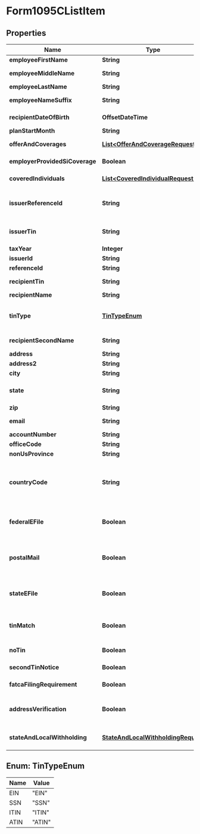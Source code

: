 

# Form1095CListItem


## Properties

| Name | Type | Description | Notes |
|------------ | ------------- | ------------- | -------------|
|**employeeFirstName** | **String** | Employee&#39;s first name |  [optional] |
|**employeeMiddleName** | **String** | Employee&#39;s middle name |  [optional] |
|**employeeLastName** | **String** | Employee&#39;s last name |  [optional] |
|**employeeNameSuffix** | **String** | Employee&#39;s name suffix |  [optional] |
|**recipientDateOfBirth** | **OffsetDateTime** | Recipient&#39;s date of birth |  [optional] |
|**planStartMonth** | **String** | Plan start month |  [optional] |
|**offerAndCoverages** | [**List&lt;OfferAndCoverageRequest&gt;**](OfferAndCoverageRequest.md) | Offer and coverage information |  [optional] |
|**employerProvidedSiCoverage** | **Boolean** | Employer provided self-insured coverage |  [optional] |
|**coveredIndividuals** | [**List&lt;CoveredIndividualRequest&gt;**](CoveredIndividualRequest.md) | Covered individuals information |  [optional] |
|**issuerReferenceId** | **String** | Issuer Reference ID. One of &#x60;issuerReferenceId&#x60; or &#x60;issuerTin&#x60; is required. |  [optional] |
|**issuerTin** | **String** | Issuer TIN. One of &#x60;issuerReferenceId&#x60; or &#x60;issuerTin&#x60; is required. |  [optional] |
|**taxYear** | **Integer** | Tax year |  |
|**issuerId** | **String** | Issuer ID |  [optional] |
|**referenceId** | **String** | Reference ID |  [optional] |
|**recipientTin** | **String** | Recipient Tax ID Number |  [optional] |
|**recipientName** | **String** | Recipient name |  [optional] |
|**tinType** | [**TinTypeEnum**](#TinTypeEnum) | Type of TIN (Tax ID Number). Will be one of:  * SSN  * EIN  * ITIN  * ATIN |  [optional] |
|**recipientSecondName** | **String** | Recipient second name |  [optional] |
|**address** | **String** | Address |  [optional] |
|**address2** | **String** | Address line 2 |  [optional] |
|**city** | **String** | City |  [optional] |
|**state** | **String** | US state. Required if CountryCode is \&quot;US\&quot;. |  [optional] |
|**zip** | **String** | Zip/postal code |  [optional] |
|**email** | **String** | Recipient email address |  [optional] |
|**accountNumber** | **String** | Account number |  [optional] |
|**officeCode** | **String** | Office code |  [optional] |
|**nonUsProvince** | **String** | Foreign province |  [optional] |
|**countryCode** | **String** | Country code, as defined at https://www.irs.gov/e-file-providers/country-codes |  [optional] |
|**federalEFile** | **Boolean** | Boolean indicating that federal e-filing should be scheduled for this form |  [optional] |
|**postalMail** | **Boolean** | Boolean indicating that postal mailing to the recipient should be scheduled for this form |  [optional] |
|**stateEFile** | **Boolean** | Boolean indicating that state e-filing should be scheduled for this form |  [optional] |
|**tinMatch** | **Boolean** | Boolean indicating that TIN Matching should be scheduled for this form |  [optional] |
|**noTin** | **Boolean** | Indicates whether the recipient has no TIN |  [optional] |
|**secondTinNotice** | **Boolean** | Second TIN notice in three years |  [optional] |
|**fatcaFilingRequirement** | **Boolean** | Fatca filing requirement |  [optional] |
|**addressVerification** | **Boolean** | Boolean indicating that address verification should be scheduled for this form |  [optional] |
|**stateAndLocalWithholding** | [**StateAndLocalWithholdingRequest**](StateAndLocalWithholdingRequest.md) | State and local withholding information |  [optional] |



## Enum: TinTypeEnum

| Name | Value |
|---- | -----|
| EIN | &quot;EIN&quot; |
| SSN | &quot;SSN&quot; |
| ITIN | &quot;ITIN&quot; |
| ATIN | &quot;ATIN&quot; |



